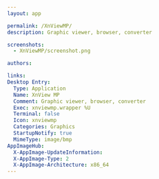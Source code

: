 ```yaml
---
layout: app

permalink: /XnViewMP/
description: Graphic viewer, browser, converter

screenshots:
  - XnViewMP/screenshot.png

authors:

links:
Desktop Entry:
  Type: Application
  Name: XnView MP
  Comment: Graphic viewer, browser, converter
  Exec: xnviewmp.wrapper %U
  Terminal: false
  Icon: xnviewmp
  Categories: Graphics
  StartupNotify: true
  MimeType: image/bmp
AppImageHub:
  X-AppImage-UpdateInformation: 
  X-AppImage-Type: 2
  X-AppImage-Architecture: x86_64
---
```

